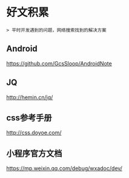 # 好文积累


```
> 平时开发遇到的问题，网络搜索找到的解决方案
```

## Android

https://github.com/GcsSloop/AndroidNote

## JQ

http://hemin.cn/jq/

## css参考手册

http://css.doyoe.com/

## 小程序官方文档

https://mp.weixin.qq.com/debug/wxadoc/dev/


















